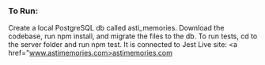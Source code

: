 ### To Run:
Create a local PostgreSQL db called asti_memories.
Download the codebase, run npm install, and migrate the files to the db. To run tests, cd to the server folder and run npm test. It is connected to Jest
Live site: <a href="www.astimemories.com>astimemories.com</a>
